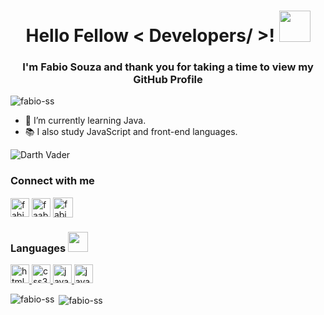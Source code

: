 <h1 align="center"> Hello Fellow < Developers/ >! <img src = "https://raw.githubusercontent.com/MartinHeinz/MartinHeinz/master/wave.gif" width = 50px> </h1>
<h3 align="center">I'm Fabio Souza and thank you for taking a time to view my GitHub Profile</h3>

<p align="left"> <img src="https://komarev.com/ghpvc/?username=fabio-ss&label=Profile%20views&color=0e75b6&style=flat" alt="fabio-ss" /> </p>

- 📌 I’m currently learning Java.
- 📚 I also study JavaScript and front-end languages.

<img alt="Darth Vader" src="https://media1.tenor.com/images/bcc57fab127d1b52b6607cc0f191d10e/tenor.gif?itemid=10788278.gif"/>

<h3 align="left">Connect with me</h3>
<p align="left">
  
<a href="https://linkedin.com/in/fabio-ss" target="blank">
  <img align="center" src="https://img.shields.io/badge/LinkedIn-0077B5?style=for-the-badge&logo=linkedin&logoColor=white" alt="fabio-ss" height="30"/></a>

<a href="https://twitter.com/faabioosouza" target="blank">
  <img align="center" src="https://img.shields.io/badge/Twitter-1DA1F2?style=for-the-badge&logo=twitter&logoColor=white" alt="faabioosouza" height="30"/></a>

  <a href="https://medium.com/@fabio-ss" target="blank">
  <img align="center" src="https://img.shields.io/badge/Medium-12100E?style=for-the-badge&logo=medium&logoColor=white" alt="fabio-ss" height="32"/></a>
</p>

<h3>Languages
<img src = "https://media2.giphy.com/media/QssGEmpkyEOhBCb7e1/giphy.gif?cid=ecf05e47a0n3gi1bfqntqmob8g9aid1oyj2wr3ds3mg700bl&rid=giphy.gif" width = 32px>
</h3>

<p align="left">
  <a href="https://www.w3.org/html/" target="_blank"> 
    <img src="https://img.shields.io/badge/HTML5-E34F26?style=for-the-badge&logo=html5&logoColor=white" alt="html5" height="30"/> </a> 
    
  <a href="https://www.w3schools.com/css/" target="_blank"> 
    <img src="https://img.shields.io/badge/CSS3-1572B6?style=for-the-badge&logo=css3&logoColor=white" alt="css3" height="30"/> </a> 
  
  <a href="https://www.java.com" target="_blank"> 
    <img src="https://img.shields.io/badge/Java-ED8B00?style=for-the-badge&logo=java&logoColor=white" alt="java" height="30"/> </a> 

  <a href="https://developer.mozilla.org/en-US/docs/Web/JavaScript" target="_blank"> 
    <img src="https://img.shields.io/badge/JavaScript-F7DF1E?style=for-the-badge&logo=javascript&logoColor=black" alt="javascript" height="30"/> </a> </p>

<p><img align="left" src="https://github-readme-stats.vercel.app/api/top-langs/?username=fabio-ss&layout=compact&theme=react" alt="fabio-ss" /></p>
<p>&nbsp;<img align="center" src="https://github-readme-stats.vercel.app/api?username=fabio-ss&show_icons=true&theme=react" alt="fabio-ss" /></p>
